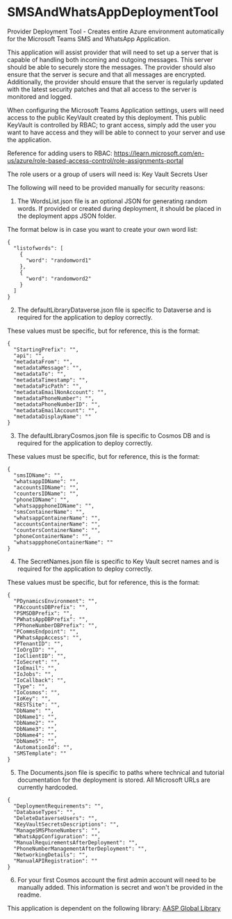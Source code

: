 # SMSAndWhatsAppDeploymentTool
Provider Deployment Tool - Creates entire Azure environment automatically for the Microsoft Teams SMS and WhatsApp Application.

This application will assist provider that will need to set up a server that is capable of handling both incoming and outgoing messages. This server should be able to securely store the messages. The provider should also ensure that the server is secure and that all messages are encrypted. Additionally, the provider should ensure that the server is regularly updated with the latest security patches and that all access to the server is monitored and logged.

When configuring the Microsoft Teams Application settings, users will need access to the public KeyVault created by this deployment. This public KeyVault is controlled by RBAC; to grant access, simply add the user you want to have access and they will be able to connect to your server and use the application.

Reference for adding users to RBAC: https://learn.microsoft.com/en-us/azure/role-based-access-control/role-assignments-portal

The role users or a group of users will need is: Key Vault Secrets User

The following will need to be provided manually for security reasons:

1. The WordsList.json file is an optional JSON for generating random words. If provided or created during deployment, it should be placed in the deployment apps JSON folder.

The format below is in case you want to create your own word list:
```
{
  "listofwords": [
    {
      "word": "randomword1"
    },
    {
      "word": "randomword2"
    }
  ]
}
```
2. The defaultLibraryDataverse.json file is specific to Dataverse and is required for the application to deploy correctly.

These values must be specific, but for reference, this is the format:
```
{
  "StartingPrefix": "",
  "api": "",
  "metadataFrom": "",
  "metadataMessage": "",
  "metadataTo": "",
  "metadataTimestamp": "",
  "metadataPicPath": "",
  "metadataEmailNonAccount": "",
  "metadataPhoneNumber": "",
  "metadataPhoneNumberID": "",
  "metadataEmailAccount": "",
  "metadataDisplayName": ""
}
```
3. The defaultLibraryCosmos.json file is specific to Cosmos DB and is required for the application to deploy correctly.

These values must be specific, but for reference, this is the format:
```
{
  "smsIDName": "",
  "whatsappIDName": "",
  "accountsIDName": "",
  "countersIDName": "",
  "phoneIDName": "",
  "whatsappphoneIDName": "",
  "smsContainerName": "",
  "whatsappContainerName": "",
  "accountsContainerName": "",
  "countersContainerName": "",
  "phoneContainerName": "",
  "whatsappphoneContainerName": ""
}
```

4. The SecretNames.json file is specific to Key Vault secret names and is required for the application to deploy correctly.

These values must be specific, but for reference, this is the format:
```
{
  "PDynamicsEnvironment": "",
  "PAccountsDBPrefix": "",
  "PSMSDBPrefix": "",
  "PWhatsAppDBPrefix": "",
  "PPhoneNumberDBPrefix": "",
  "PCommsEndpoint": "",
  "PWhatsAppAccess": "",
  "PTenantID": "",
  "IoOrgID": "",
  "IoClientID": "",
  "IoSecret": "",
  "IoEmail": "",
  "IoJobs": "",
  "IoCallback": "",
  "Type": "",
  "IoCosmos": "",
  "IoKey": "",
  "RESTSite": "",
  "DbName": "",
  "DbName1": "",
  "DbName2": "",
  "DbName3": "",
  "DbName4": "",
  "DbName5": "",
  "AutomationId": "",
  "SMSTemplate": ""
}
```

5. The Documents.json file is specific to paths where technical and tutorial documentation for the deployment is stored. All Microsoft URLs are currently hardcoded.
```
{
  "DeploymentRequirements": "",
  "DatabaseTypes": "",
  "DeleteDataverseUsers": "",
  "KeyVaultSecretsDescriptions": "",
  "ManageSMSPhoneNumbers": "",
  "WhatsAppConfiguration": "",
  "ManualRequirementsAfterDeployment": "",
  "PhoneNumberManagementAfterDeployment": "",
  "NetworkingDetails": "",
  "ManualAPIRegistration": ""
}
```

6. For your first Cosmos account the first admin account will need to be manually added.
This information is secret and won't be provided in the readme.

This application is dependent on the following library: [AASP Global Library](https://github.com/wrharper-AASP/AASPGlobalLibrary)
